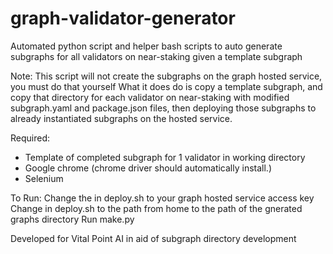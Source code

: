 # graph-validator-generator
Automated python script and helper bash scripts to auto generate subgraphs for all validators on near-staking given a template subgraph

Note: This script will not create the subgraphs on the graph hosted service, you must do that yourself What it does do is copy a template subgraph, 
and copy that directory for each validator on near-staking with modified subgraph.yaml and package.json files, then deploying those subgraphs to 
already instantiated subgraphs on the hosted service. 

Required: 
- Template of completed subgraph for 1 validator in working directory
- Google chrome (chrome driver should automatically install.)
- Selenium

To Run: 
Change the <access-key> in deploy.sh to your graph hosted service access key
Change <path-to> in deploy.sh to the path from home to the path of the gnerated graphs directory
Run make.py

Developed for Vital Point AI in aid of subgraph directory development
